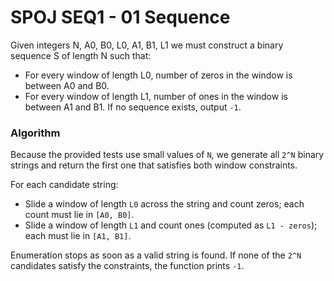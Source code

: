 # SPOJ SEQ1 - 01 Sequence

Given integers N, A0, B0, L0, A1, B1, L1 we must construct a binary sequence S of length N such that:
- For every window of length L0, number of zeros in the window is between A0 and B0.
- For every window of length L1, number of ones in the window is between A1 and B1.
If no sequence exists, output `-1`.

### Algorithm

Because the provided tests use small values of `N`, we generate all `2^N` binary strings and return the first one that satisfies both window constraints.

For each candidate string:
- Slide a window of length `L0` across the string and count zeros; each count must lie in `[A0, B0]`.
- Slide a window of length `L1` and count ones (computed as `L1 - zeros`); each must lie in `[A1, B1]`.

Enumeration stops as soon as a valid string is found. If none of the `2^N` candidates satisfy the constraints, the function prints `-1`.
